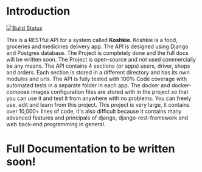 # Introduction
[![Build Status](https://travis-ci.com/ahmedemad3965/Koshkie-Server.svg?branch=master)](https://travis-ci.com/ahmedemad3965/Koshkie-Server)

This is a RESTful API for a system called **Koshkie**.
Koshkie is a food, groceries and medicines delivery app.
The API is designed using Django and Postgres database.
The Project is completely done and the full docs will be written soon.
The Project is open-source and not used commercially be any means.
The API contains 4 sections (or apps) users, driver, shops and orders.
Each section is stored in a different directory and has its own modules and urls.
The API is fully tested with 100% Code coverage with automated tests in a separate folder in each app.
The docker and docker-compose images configuration files are stored with in the project so that you can use it and test it from anywhere with no problems.
You can freely use, edit and learn from this project.
This project is very large, it contains over 10,000+ lines of code, it's also difficult because it contains many advanced features and principals of django, django-rest-framework and web back-end programming in general.

# Full Documentation to be written soon!
